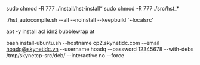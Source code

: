 sudo chmod -R 777 ./install/hst-install*
sudo chmod -R 777 ./src/hst_*

./hst_autocompile.sh --all --noinstall --keepbuild '~localsrc'

apt -y install acl idn2 bubblewrap at

bash install-ubuntu.sh --hostname cp2.skynetidc.com --email hoadq@skynetidc.vn --username hoadq --password 12345678 --with-debs /tmp/skynetcp-src/deb/ --interactive no --force


